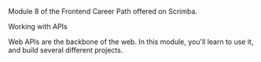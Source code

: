 Module 8 of the Frontend Career Path offered on Scrimba.

Working with APIs

Web APIs are the backbone of the web. In this module, you'll learn to use it, and build several different projects.
